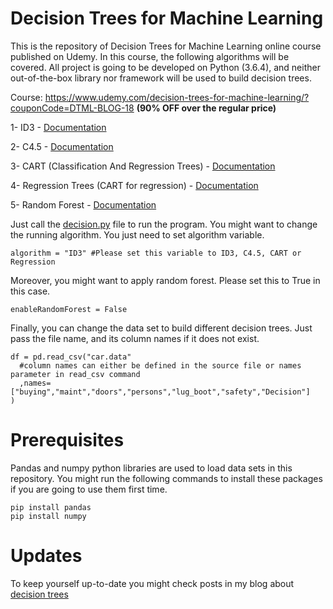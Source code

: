 # Decision Trees for Machine Learning

This is the repository of Decision Trees for Machine Learning online course published on Udemy. In this course, the following algorithms will be covered. All project is going to be developed on Python (3.6.4), and neither out-of-the-box library nor framework will be used to build decision trees.

Course: https://www.udemy.com/decision-trees-for-machine-learning/?couponCode=DTML-BLOG-18 **(90% OFF over the regular price)**

1- ID3 - [Documentation](https://sefiks.com/2017/11/20/a-step-by-step-id3-decision-tree-example/)

2- C4.5 - [Documentation](https://sefiks.com/2018/05/13/a-step-by-step-c4-5-decision-tree-example/)

3- CART (Classification And Regression Trees) - [Documentation](https://sefiks.com/2018/08/27/a-step-by-step-cart-decision-tree-example/)

4- Regression Trees (CART for regression) - [Documentation](https://sefiks.com/2018/08/28/a-step-by-step-regression-decision-tree-example/)

5- Random Forest - [Documentation](https://sefiks.com/2017/11/19/how-random-forests-can-keep-you-from-decision-tree/)

Just call the [decision.py](/python/decision.py) file to run the program. You might want to change the running algorithm. You just need to set algorithm variable.

```
algorithm = "ID3" #Please set this variable to ID3, C4.5, CART or Regression
```

Moreover, you might want to apply random forest. Please set this to True in this case.

```
enableRandomForest = False
```

Finally, you can change the data set to build different decision trees. Just pass the file name, and its column names if it does not exist.

```
df = pd.read_csv("car.data"
  #column names can either be defined in the source file or names parameter in read_csv command
  ,names=["buying","maint","doors","persons","lug_boot","safety","Decision"] 
)
```

# Prerequisites

Pandas and numpy python libraries are used to load data sets in this repository. You might run the following commands to install these packages if you are going to use them first time.

```
pip install pandas
pip install numpy
```

# Updates

To keep yourself up-to-date you might check posts in my blog about [decision trees](https://sefiks.com/tag/decision-tree/) 
